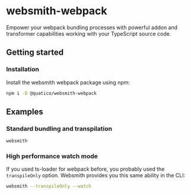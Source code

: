 # websmith-webpack

Empower your webpack bundling processes with powerful addon and transformer capabilities working with your TypeScript source code.

## Getting started

### Installation

Install the websmith webpack package using npm:

```sh
npm i -D @quatico/websmith-webpack
```

## Examples

### Standard bundling and transpilation

```sh
websmith 
```

### High performance watch mode

If you used ts-loader for webpack before, you probably used the `transpileOnly` option. Websmith provides you this same ability in the CLI:

```sh
websmith --transpileOnly --watch
```
